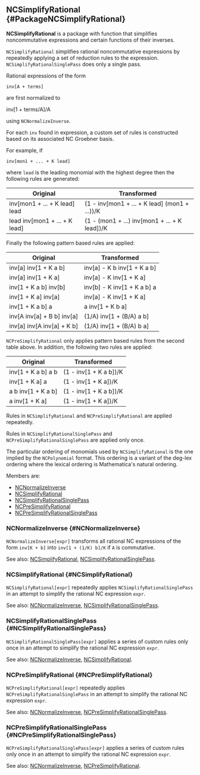 ## NCSimplifyRational {#PackageNCSimplifyRational}

**NCSimplifyRational** is a package with function that simplifies noncommutative expressions and certain functions of their inverses.

`NCSimplifyRational` simplifies rational noncommutative expressions by repeatedly applying a set of reduction rules to the expression. `NCSimplifyRationalSinglePass` does only a single pass.

Rational expressions of the form

    inv[A + terms]

are first normalized to

   inv[1 + terms/A]/A

using `NCNormalizeInverse`.

For each `inv` found in expression, a custom set of rules is constructed based on its associated NC Groebner basis.

For example, if

    inv[mon1 + ... + K lead]

where `lead` is the leading monomial with the highest degree then the following rules are generated:

| Original | Transformed |
| --- | --- |
| inv[mon1 + ... + K lead] lead | (1 - inv[mon1 + ... + K lead] (mon1 + ...))/K |
| lead inv[mon1 + ... + K lead] | (1 - (mon1 + ...) inv[mon1 + ... + K lead])/K |

Finally the following pattern based rules are applied:

| Original | Transformed |
| --- | --- |
| inv[a] inv[1 + K a b]      | inv[a] - K b inv[1 + K a b] |
| inv[a] inv[1 + K a]        | inv[a] - K inv[1 + K a]     |
| inv[1 + K a b] inv[b]      | inv[b] - K inv[1 + K a b] a |
| inv[1 + K a] inv[a]        | inv[a] - K inv[1 + K a]     |
| inv[1 + K a b] a           | a inv[1 + K b a]            |
| inv[A inv[a] + B b] inv[a] | (1/A) inv[1 + (B/A) a b]    | 
| inv[a] inv[A inv[a] + K b] | (1/A) inv[1 + (B/A) b a]    | 

`NCPreSimplifyRational` only applies pattern based rules from the second table above. In addition, the following two rules are applied:

| Original | Transformed |
| --- | --- |
| inv[1 + K a b] a b | (1 - inv[1 + K a b])/K |
| inv[1 + K a] a     | (1 - inv[1 + K a])/K   |
| a b inv[1 + K a b] | (1 - inv[1 + K a b])/K |
| a inv[1 + K a]     | (1 - inv[1 + K a])/K   |

Rules in `NCSimplifyRational` and `NCPreSimplifyRational` are applied repeatedly.

Rules in `NCSimplifyRationalSinglePass` and `NCPreSimplifyRationalSinglePass` are applied only once.

The particular ordering of monomials used by `NCSimplifyRational` is the one implied by the `NCPolynomial` format. This ordering is a variant of the deg-lex ordering where the lexical ordering is Mathematica's natural ordering.

Members are:

* [NCNormalizeInverse](#NCNormalizeInverse)
* [NCSimplifyRational](#NCSimplifyRational)
* [NCSimplifyRationalSinglePass](#NCSimplifyRationalSinglePass)
* [NCPreSimplifyRational](#NCPreSimplifyRational)
* [NCPreSimplifyRationalSinglePass](#NCPreSimplifyRationalSinglePass)

### NCNormalizeInverse {#NCNormalizeInverse}

`NCNormalizeInverse[expr]` transforms all rational NC expressions of the form `inv[K + b]` into `inv[1 + (1/K) b]/K` if `A` is commutative.

See also:
[NCSimplifyRational](#NCSimplifyRational), [NCSimplifyRationalSinglePass](#NCSimplifyRationalSinglePass).

### NCSimplifyRational {#NCSimplifyRational}

`NCSimplifyRational[expr]` repeatedly applies `NCSimplifyRationalSinglePass` in an attempt to simplify the rational NC expression `expr`.

See also:
[NCNormalizeInverse](#NCNormalizeInverse),
[NCSimplifyRationalSinglePass](#NCSimplifyRationalSinglePass).

### NCSimplifyRationalSinglePass {#NCSimplifyRationalSinglePass}

`NCSimplifyRationalSinglePass[expr]` applies a series of custom rules only once in an attempt to simplify the rational NC expression `expr`.

See also:
[NCNormalizeInverse](#NCNormalizeInverse),
[NCSimplifyRational](#NCSimplifyRational).

### NCPreSimplifyRational {#NCPreSimplifyRational}

`NCPreSimplifyRational[expr]` repeatedly applies `NCPreSimplifyRationalSinglePass` in an attempt to simplify the rational NC expression `expr`.

See also:
[NCNormalizeInverse](#NCNormalizeInverse),
[NCPreSimplifyRationalSinglePass](#NCPreSimplifyRationalSinglePass).

### NCPreSimplifyRationalSinglePass {#NCPreSimplifyRationalSinglePass}

`NCPreSimplifyRationalSinglePass[expr]` applies a series of custom rules only once in an attempt to simplify the rational NC expression `expr`.

See also:
[NCNormalizeInverse](#NCNormalizeInverse),
[NCPreSimplifyRational](#NCPreSimplifyRational).
